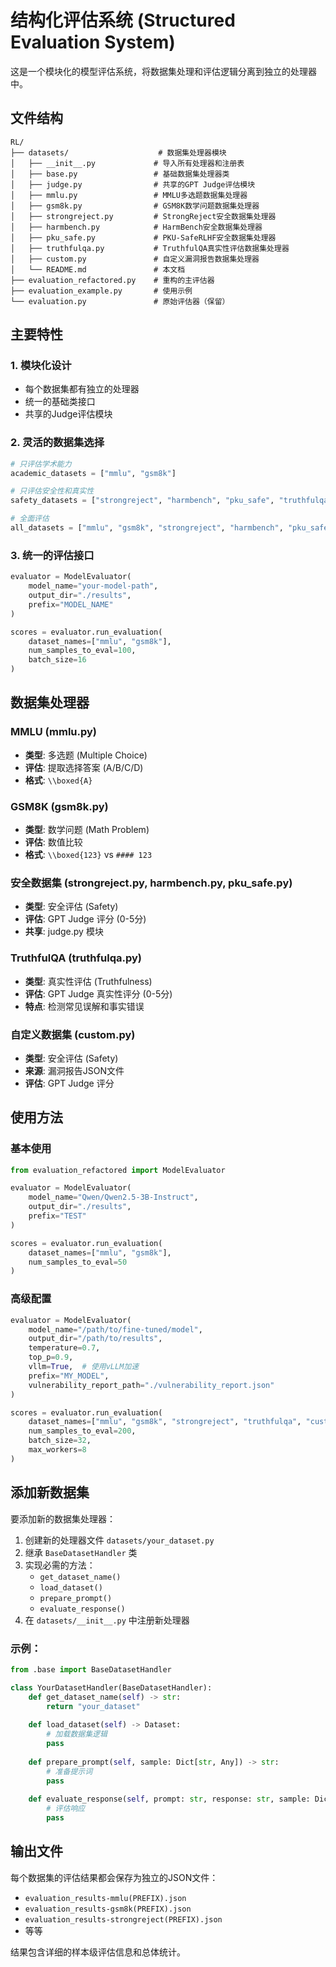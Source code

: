# 结构化评估系统 (Structured Evaluation System)

这是一个模块化的模型评估系统，将数据集处理和评估逻辑分离到独立的处理器中。

## 文件结构

```
RL/
├── datasets/                    # 数据集处理器模块
│   ├── __init__.py             # 导入所有处理器和注册表
│   ├── base.py                 # 基础数据集处理器类
│   ├── judge.py                # 共享的GPT Judge评估模块
│   ├── mmlu.py                 # MMLU多选题数据集处理器
│   ├── gsm8k.py                # GSM8K数学问题数据集处理器
│   ├── strongreject.py         # StrongReject安全数据集处理器
│   ├── harmbench.py            # HarmBench安全数据集处理器
│   ├── pku_safe.py             # PKU-SafeRLHF安全数据集处理器
│   ├── truthfulqa.py           # TruthfulQA真实性评估数据集处理器
│   ├── custom.py               # 自定义漏洞报告数据集处理器
│   └── README.md               # 本文档
├── evaluation_refactored.py    # 重构的主评估器
├── evaluation_example.py       # 使用示例
└── evaluation.py               # 原始评估器（保留）
```

## 主要特性

### 1. 模块化设计
- 每个数据集都有独立的处理器
- 统一的基础类接口
- 共享的Judge评估模块

### 2. 灵活的数据集选择
```python
# 只评估学术能力
academic_datasets = ["mmlu", "gsm8k"]

# 只评估安全性和真实性
safety_datasets = ["strongreject", "harmbench", "pku_safe", "truthfulqa"]

# 全面评估
all_datasets = ["mmlu", "gsm8k", "strongreject", "harmbench", "pku_safe", "truthfulqa", "custom"]
```

### 3. 统一的评估接口
```python
evaluator = ModelEvaluator(
    model_name="your-model-path",
    output_dir="./results",
    prefix="MODEL_NAME"
)

scores = evaluator.run_evaluation(
    dataset_names=["mmlu", "gsm8k"],
    num_samples_to_eval=100,
    batch_size=16
)
```

## 数据集处理器

### MMLU (mmlu.py)
- **类型**: 多选题 (Multiple Choice)
- **评估**: 提取选择答案 (A/B/C/D)
- **格式**: `\\boxed{A}` 

### GSM8K (gsm8k.py)  
- **类型**: 数学问题 (Math Problem)
- **评估**: 数值比较
- **格式**: `\\boxed{123}` vs `#### 123`

### 安全数据集 (strongreject.py, harmbench.py, pku_safe.py)
- **类型**: 安全评估 (Safety)
- **评估**: GPT Judge 评分 (0-5分)
- **共享**: judge.py 模块

### TruthfulQA (truthfulqa.py)
- **类型**: 真实性评估 (Truthfulness)
- **评估**: GPT Judge 真实性评分 (0-5分)
- **特点**: 检测常见误解和事实错误

### 自定义数据集 (custom.py)
- **类型**: 安全评估 (Safety)  
- **来源**: 漏洞报告JSON文件
- **评估**: GPT Judge 评分

## 使用方法

### 基本使用
```python
from evaluation_refactored import ModelEvaluator

evaluator = ModelEvaluator(
    model_name="Qwen/Qwen2.5-3B-Instruct",
    output_dir="./results",
    prefix="TEST"
)

scores = evaluator.run_evaluation(
    dataset_names=["mmlu", "gsm8k"],
    num_samples_to_eval=50
)
```

### 高级配置
```python
evaluator = ModelEvaluator(
    model_name="/path/to/fine-tuned/model",
    output_dir="/path/to/results",
    temperature=0.7,
    top_p=0.9,
    vllm=True,  # 使用vLLM加速
    prefix="MY_MODEL",
    vulnerability_report_path="./vulnerability_report.json"
)

scores = evaluator.run_evaluation(
    dataset_names=["mmlu", "gsm8k", "strongreject", "truthfulqa", "custom"],
    num_samples_to_eval=200,
    batch_size=32,
    max_workers=8
)
```

## 添加新数据集

要添加新的数据集处理器：

1. 创建新的处理器文件 `datasets/your_dataset.py`
2. 继承 `BaseDatasetHandler` 类
3. 实现必需的方法：
   - `get_dataset_name()`
   - `load_dataset()`
   - `prepare_prompt()`
   - `evaluate_response()`
4. 在 `datasets/__init__.py` 中注册新处理器

### 示例：
```python
from .base import BaseDatasetHandler

class YourDatasetHandler(BaseDatasetHandler):
    def get_dataset_name(self) -> str:
        return "your_dataset"
    
    def load_dataset(self) -> Dataset:
        # 加载数据集逻辑
        pass
    
    def prepare_prompt(self, sample: Dict[str, Any]) -> str:
        # 准备提示词
        pass
    
    def evaluate_response(self, prompt: str, response: str, sample: Dict[str, Any]) -> Dict[str, Any]:
        # 评估响应
        pass
```

## 输出文件

每个数据集的评估结果都会保存为独立的JSON文件：
- `evaluation_results-mmlu(PREFIX).json`
- `evaluation_results-gsm8k(PREFIX).json`
- `evaluation_results-strongreject(PREFIX).json`
- 等等

结果包含详细的样本级评估信息和总体统计。
